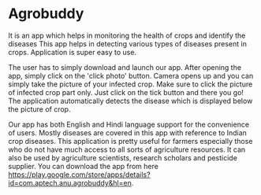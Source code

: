 # Agrobuddy
It is an app which helps in monitoring the health of crops and identify the diseases
This app helps in detecting various types of diseases present in crops. Application is super easy to use.

The user has to simply download and launch our app.
After opening the app, simply click on the 'click photo' button.
Camera opens up and you can simply take the picture of your infected crop.
Make sure to click the picture of infected crop part only.
Just click on the tick button and there you go!
The application automatically detects the disease which is displayed below the picture of crop.

Our app has both English and Hindi language support for the convenience of users. Mostly diseases are covered in this app with reference to Indian crop diseases.
This application is pretty useful for farmers especially those who do not have much access to all sorts of agriculture resources. 
It can also be used by agriculture scientists, research scholars and pesticide supplier.
You can download the app from here https://play.google.com/store/apps/details?id=com.aptech.anu.agrobuddy&hl=en.
